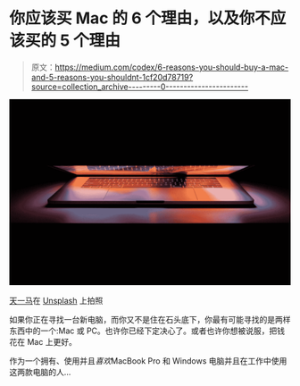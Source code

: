 # 你应该买 Mac 的 6 个理由，以及你不应该买的 5 个理由

> 原文：<https://medium.com/codex/6-reasons-you-should-buy-a-mac-and-5-reasons-you-shouldnt-1cf20d78719?source=collection_archive---------0----------------------->

![](img/fc5b1dc8c5f318a37f4107710b2e489b.png)

[天一马](https://unsplash.com/@tma?utm_source=medium&utm_medium=referral)在 [Unsplash](https://unsplash.com?utm_source=medium&utm_medium=referral) 上拍照

如果你正在寻找一台新电脑，而你又不是住在石头底下，你最有可能寻找的是两样东西中的一个:Mac 或 PC。也许你已经下定决心了。或者也许你想被说服，把钱花在 Mac 上更好。

作为一个拥有、使用并且*喜欢*MacBook Pro 和 Windows 电脑并且在工作中使用这两款电脑的人…